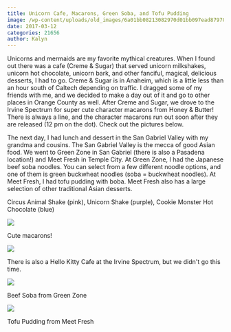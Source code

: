 ```yaml
---
title: Unicorn Cafe, Macarons, Green Soba, and Tofu Pudding
image: /wp-content/uploads/old_images/6a01bb08213082970d01bb097ead87970d-pi.jpg
date: 2017-03-12
categories: 21656
author: Kalyn
---
```


Unicorns and mermaids are my favorite mythical creatures. When I found out there was a cafe (Creme &amp; Sugar) that served unicorn milkshakes, unicorn hot chocolate, unicorn bark, and other fanciful, magical, delicious desserts, I had to go. Creme &amp; Sugar is in Anaheim, which is a little less than an hour south of Caltech depending on traffic. I dragged some of my friends with me, and we decided to make a day out of it and go to other places in Orange County as well. After Creme and Sugar, we drove to the Irvine Spectrum for super cute character macarons from Honey &amp; Butter! There is always a line, and the character macarons run out soon after they are released (12 pm on the dot). Check out the pictures below.

The next day, I had lunch and dessert in the San Gabriel Valley with my grandma and cousins. The San Gabriel Valley is the mecca of good Asian food. We went to Green Zone in San Gabriel (there is also a Pasadena location!) and Meet Fresh in Temple City. At Green Zone, I had the Japanese beef soba noodles. You can select from a few different noodle options, and one of them is green buckwheat noodles (soba = buckwheat noodles). At Meet Fresh, I had tofu pudding with boba. Meet Fresh also has a large selection of other traditional Asian desserts.

Circus Animal Shake (pink), Unicorn Shake (purple), Cookie Monster Hot Chocolate (blue)


![](/old_images/6a01bb08213082970d01b8d265e3e3970c-pi.jpg)

Cute macarons!


![](/old_images/6a01bb08213082970d01b7c8db87d3970b-pi.jpg)

There is also a Hello Kitty Cafe at the Irvine Spectrum, but we didn't go this time.


![](/old_images/6a01bb08213082970d01b8d265e400970c-pi.jpg)

Beef Soba from Green Zone


![](/old_images/6a01bb08213082970d01b8d265e40c970c-pi.jpg)

Tofu Pudding from Meet Fresh

